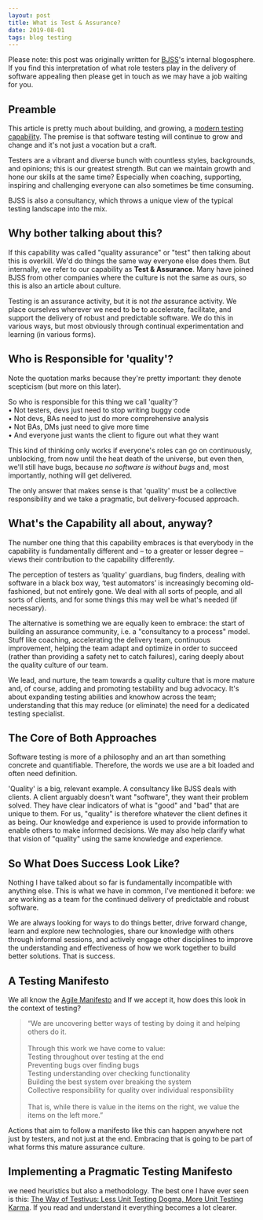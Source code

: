 ```yaml
---
layout: post
title: What is Test & Assurance?
date: 2019-08-01
tags: blog testing
---
```


Please note: this post was originally written for [BJSS](https://bjss.com)'s internal blogosphere. If you find this interpretation of what role testers play in the delivery of software appealing then please get in touch as we may have a job waiting for you.

## Preamble
This article is pretty much about building, and growing, a [modern testing capability](https://moderntesting.org). The premise is that software testing will continue to grow and change and it's not just a vocation but a craft.

Testers are a vibrant and diverse bunch with countless styles, backgrounds, and opinions; this is our greatest strength. But can we maintain growth and hone our skills at the same time? Especially when coaching, supporting, inspiring and challenging everyone can also sometimes be time consuming.

BJSS is also a consultancy, which throws a unique view of the typical testing landscape into the mix.

## Why bother talking about this?
If this capability was called "quality assurance" or "test" then talking about this is overkill. We'd do things the same way everyone else does them. But internally, we refer to our capability as **Test & Assurance**. Many have joined BJSS from other companies where the culture is not the same as ours, so this is also an article about culture.

Testing is an assurance activity, but it is not *the* assurance activity. We place ourselves wherever we need to be to accelerate, facilitate, and support the delivery of robust and predictable software. We do this in various ways, but most obviously through continual experimentation and learning (in various forms).

## Who is Responsible for 'quality'?
Note the quotation marks because they're pretty important: they denote scepticism (but more on this later).

So who is responsible for this thing we call 'quality'?
<br>•	Not testers, devs just need to stop writing buggy code<br>•	Not devs, BAs need to just do more comprehensive analysis<br>•	Not BAs, DMs just need to give more time<br>•	And everyone just wants the client to figure out what they want

This kind of thinking only works if everyone's roles can go on continuously, unblocking, from now until the heat death of the universe, but even then, we'll still have bugs, because _no software is without bugs_ and, most importantly, nothing will get delivered.

The only answer that makes sense is that 'quality' must be a collective responsibility and we take a pragmatic, but delivery-focused approach.

## What's the Capability all about, anyway?
The number one thing that this capability embraces is that everybody in the capability is fundamentally different and – to a greater or lesser degree – views their contribution to the capability differently.

The perception of testers as ‘quality' guardians, bug finders, dealing with software in a black box way, ‘test automators’ is increasingly becoming old-fashioned, but not entirely gone. We deal with all sorts of people, and all sorts of clients, and for some things this may well be what's needed (if necessary).

The alternative is something we are equally keen to embrace: the start of building an assurance community, i.e. a "consultancy to a process" model. Stuff like coaching, accelerating the delivery team, continuous improvement, helping the team adapt and optimize in order to succeed (rather than providing a safety net to catch failures), caring deeply about the quality culture of our team.

We lead, and nurture, the team towards a quality culture that is more mature and, of course, adding and promoting testability and bug advocacy. It's about expanding testing abilities and knowhow across the team; understanding that this may reduce (or eliminate) the need for a dedicated testing specialist.

## The Core of Both Approaches
Software testing is more of a philosophy and an art than something concrete and quantifiable. Therefore, the words we use are a bit loaded and often need definition.

'Quality' is a big, relevant example. A consultancy like BJSS deals with clients. A client arguably doesn't want "software", they want their problem solved. They have clear indicators of what is "good" and "bad" that are unique to them. For us, "quality" is therefore whatever the client defines it as being. Our knowledge and experience is used to provide information to enable others to make informed decisions. We may also help clarify what that vision of "quality" using the same knowledge and experience.

## So What Does Success Look Like?
Nothing I have talked about so far is fundamentally incompatible with anything else. This is what we have in common, I've mentioned it before: we are working as a team for the continued delivery of predictable and robust software.

We are always looking for ways to do things better, drive forward change, learn and explore new technologies, share our knowledge with others through informal sessions, and actively engage other disciplines to improve the understanding and effectiveness of how we work together to build better solutions. That is success.

## A Testing Manifesto
We all know the [Agile Manifesto](https://agilemanifesto.org/) and If we accept it, how does this look in the context of testing?

> “We are uncovering better ways of testing by doing it and helping others do it.<br><br>Through this work we have come to value:<br>Testing throughout over testing at the end<br>Preventing bugs over finding bugs<br>Testing understanding over checking functionality<br>Building the best system over breaking the system<br>Collective responsibility for quality over individual responsibility<br><br>That is, while there is value in the items on the right, we value the items on the left more.”

Actions that aim to follow a manifesto like this can happen anywhere not just by testers, and not just at the end. Embracing that is going to be part of what forms this mature assurance culture.

## Implementing a Pragmatic Testing Manifesto
we need heuristics but also a methodology. The best one I have ever seen is this: [The Way of Testivus: Less Unit Testing Dogma, More Unit Testing Karma](https://web.archive.org/web/20170908010541/http:/www.agitar.com/downloads/TheWayOfTestivus.pdf). If you read and understand it everything becomes a lot clearer.